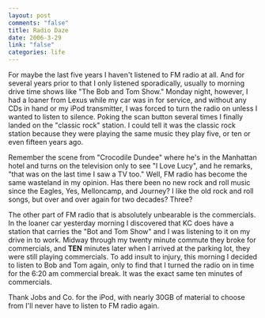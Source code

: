 ```yaml
--- 
layout: post
comments: "false"
title: Radio Daze
date: 2006-3-29
link: "false"
categories: life
---
```

For maybe the last five years I haven't listened to FM radio at all. And for several years prior to that I only listened sporadically, usually to morning drive time shows like "The Bob and Tom Show." Monday night, however, I had a loaner from Lexus while my car was in for service, and without any CDs in hand or my iPod transmitter, I was forced to turn the radio on unless I wanted to listen to silence. Poking the scan button several times I finally landed on the "classic rock" station. I could tell it was the classic rock station because they were playing the same music they play five, or ten or even fifteen years ago.

Remember the scene from "Crocodile Dundee" where he's in the Manhattan hotel and turns on the television only to see "I Love Lucy", and he remarks, "that was on the last time I saw a TV too." Well, FM radio has become the same wasteland in my opinion. Has there been no new rock and roll music since the Eagles, Yes, Melloncamp, and Journey? I like the old rock and roll songs, but over and over again for two decades? Three?

The other part of FM radio that is absolutely unbearable is the commercials. In the loaner car yesterday morning I discovered that KC does have a station that carries the "Bot and Tom Show" and I was listening to it on my drive in to work.  Midway through my twenty minute commute they broke for commercials, and <strong>TEN</strong> minutes later when I arrived at the parking lot, they were still playing commercials. To add insult to injury, this morning I decided to listen to Bob and Tom again, only to find that I turned the radio on in time for the 6:20 am commercial break. It was the exact same ten minutes of commercials.

Thank Jobs and Co. for the iPod, with nearly 30GB of material to choose from I'll never have to listen to FM radio again.
